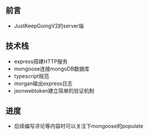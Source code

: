## 前言
- JustKeepGoingV2的server端
## 技术栈
- express搭建HTTP服务
- mongoose连接mongoDB数据库
- typescript规范
- morgan输出express日志
- jsonwebtoken建立简单的验证机制
## 进度
- 后续编写评论等内容时可以关注下mongoose的populate